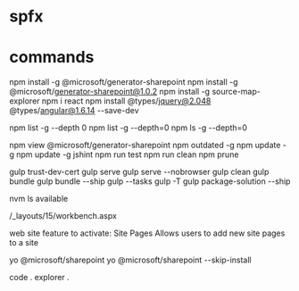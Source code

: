 # spfx


# commands


npm install -g @microsoft/generator-sharepoint
npm install -g @microsoft/generator-sharepoint@1.0.2
npm install -g source-map-explorer
npm i react
npm install @types/jquery@2.048 @types/angular@1.6.14 --save-dev

npm list -g --depth 0
npm list -g --depth=0
npm ls -g --depth=0

npm view @microsoft/generator-sharepoint
npm outdated -g
npm update -g
npm update -g jshint
npm run test
npm run clean
npm prune

gulp trust-dev-cert
gulp serve
gulp serve --nobrowser
gulp clean
gulp bundle
gulp bundle --ship
gulp --tasks
gulp -T
gulp package-solution --ship

nvm ls available



/_layouts/15/workbench.aspx


web site feature to activate:
Site Pages
Allows users to add new site pages to a site

yo @microsoft/sharepoint
yo @microsoft/sharepoint --skip-install



code .
explorer .
